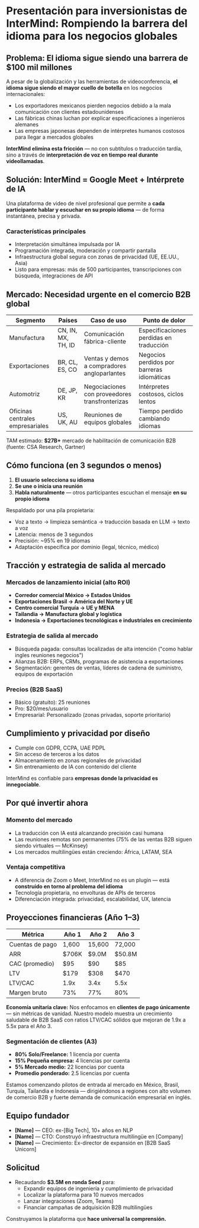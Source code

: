 # Presentación para inversionistas de InterMind: Rompiendo la barrera del idioma para los negocios globales <Badge type="success" text="actualizado" />

## Problema: El idioma sigue siendo una barrera de $100 mil millones

A pesar de la globalización y las herramientas de videoconferencia, **el idioma sigue siendo el mayor cuello de botella** en los negocios internacionales:

- Los exportadores mexicanos pierden negocios debido a la mala comunicación con clientes estadounidenses
- Las fábricas chinas luchan por explicar especificaciones a ingenieros alemanes
- Las empresas japonesas dependen de intérpretes humanos costosos para llegar a mercados globales

**InterMind elimina esta fricción** — no con subtítulos o traducción tardía, sino a través de **interpretación de voz en tiempo real durante videollamadas**.

## Solución: InterMind = Google Meet + Intérprete de IA

Una plataforma de video de nivel profesional que permite a **cada participante hablar y escuchar en su propio idioma** — de forma instantánea, precisa y privada.

### Características principales

- Interpretación simultánea impulsada por IA
- Programación integrada, moderación y compartir pantalla
- Infraestructura global segura con zonas de privacidad (UE, EE.UU., Asia)
- Listo para empresas: más de 500 participantes, transcripciones con búsqueda, integraciones de API

## Mercado: Necesidad urgente en el comercio B2B global

| Segmento       | Países             | Caso de uso                              | Punto de dolor                      |
| -------------- | ------------------ | ---------------------------------------- | ----------------------------------- |
| Manufactura    | CN, IN, MX, TH, ID | Comunicación fábrica-cliente             | Especificaciones perdidas en traducción |
| Exportaciones  | BR, CL, ES, CO     | Ventas y demos a compradores angloparlantes | Negocios perdidos por barreras idiomáticas |
| Automotriz     | DE, JP, KR         | Negociaciones con proveedores transfronterizas | Intérpretes costosos, ciclos lentos |
| Oficinas centrales empresariales | US, UK, AU | Reuniones de equipos globales | Tiempo perdido cambiando idiomas |

TAM estimado: **$27B+** mercado de habilitación de comunicación B2B (fuente: CSA Research, Gartner)

## Cómo funciona (en 3 segundos o menos)

1. **El usuario selecciona su idioma**
2. **Se une o inicia una reunión**
3. **Habla naturalmente** — otros participantes escuchan el mensaje **en su propio idioma**

Respaldado por una pila propietaria:

- Voz a texto → limpieza semántica → traducción basada en LLM → texto a voz
- Latencia: menos de 3 segundos
- Precisión: ~95% en 19 idiomas
- Adaptación específica por dominio (legal, técnico, médico)

## Tracción y estrategia de salida al mercado

### Mercados de lanzamiento inicial (alto ROI)

- **Corredor comercial México → Estados Unidos**
- **Exportaciones Brasil → América del Norte y UE**
- **Centro comercial Turquía → UE y MENA**
- **Tailandia → Manufactura global y logística**
- **Indonesia → Exportaciones tecnológicas e industriales en crecimiento**

### Estrategia de salida al mercado

- Búsqueda pagada: consultas localizadas de alta intención ("como hablar ingles reuniones negocios")
- Alianzas B2B: ERPs, CRMs, programas de asistencia a exportaciones
- Segmentación: gerentes de ventas, líderes de cadena de suministro, equipos de exportación

### Precios (B2B SaaS)

- Básico (gratuito): 25 reuniones
- Pro: $20/mes/usuario
- Empresarial: Personalizado (zonas privadas, soporte prioritario)

## Cumplimiento y privacidad por diseño

- Cumple con GDPR, CCPA, UAE PDPL
- Sin acceso de terceros a los datos
- Almacenamiento en zonas regionales de privacidad
- Sin entrenamiento de IA con contenido del cliente

InterMind es confiable para **empresas donde la privacidad es innegociable**.

## Por qué invertir ahora

### Momento del mercado

- La traducción con IA está alcanzando precisión casi humana
- Las reuniones remotas son permanentes (75% de las ventas B2B siguen siendo virtuales — McKinsey)
- Los mercados multilingües están creciendo: África, LATAM, SEA

### Ventaja competitiva

- A diferencia de Zoom o Meet, InterMind no es un plugin — está **construido en torno al problema del idioma**
- Tecnología propietaria, no envolturas de APIs de terceros
- Diferenciación integrada: privacidad, escalabilidad, UX, latencia

## Proyecciones financieras (Año 1–3)

| Métrica         | Año 1  | Año 2  | Año 3  |
| --------------- | ------ | ------ | ------ |
| Cuentas de pago | 1,600  | 15,600 | 72,000 |
| ARR             | $706K  | $9.0M  | $50.8M |
| CAC (promedio)  | $95    | $90    | $85    |
| LTV             | $179   | $308   | $470   |
| LTV/CAC         | 1.9x   | 3.4x   | 5.5x   |
| Margen bruto    | 73%    | 77%    | 80%    |

**Economía unitaria clave:** Nos enfocamos en **clientes de pago únicamente** — sin métricas de vanidad. Nuestro modelo muestra un crecimiento saludable de B2B SaaS con ratios LTV/CAC sólidos que mejoran de 1.9x a 5.5x para el Año 3.

### Segmentación de clientes (A3)

- **80% Solo/Freelance:** 1 licencia por cuenta
- **15% Pequeña empresa:** 4 licencias por cuenta
- **5% Mercado medio:** 22 licencias por cuenta
- **Promedio ponderado:** 2.5 licencias por cuenta

Estamos comenzando pilotos de entrada al mercado en México, Brasil, Turquía, Tailandia e Indonesia — dirigiéndonos a regiones con alto volumen de comercio B2B y fuerte demanda de comunicación empresarial en inglés.

## Equipo fundador

- **[Name]** — CEO: ex-[Big Tech], 10+ años en NLP
- **[Name]** — CTO: Construyó infraestructura multilingüe en [Company]
- **[Name]** — Crecimiento: Ex-director de expansión en [B2B SaaS Unicorn]

## Solicitud

- Recaudando **$3.5M en ronda Seed** para:
  - Expandir equipos de ingeniería y cumplimiento de privacidad
  - Localizar la plataforma para 10 nuevos mercados
  - Lanzar integraciones (Zoom, Teams)
  - Financiar campañas de adquisición B2B multilingües

Construyamos la plataforma que **hace universal la comprensión.**
